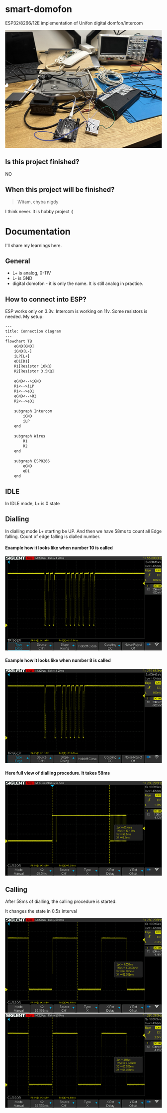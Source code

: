 # smart-domofon

ESP32/8266/12E implementation of Unifon digital domfon/intercom

![hobby-desk](./.github/images/photo1.jpg)


## Is this project finished?
NO

## When this project will be finished?
> Witam, chyba nigdy  

I think never. It is hobby project :) 


# Documentation
I'll share my learnings here.

## General
* L+ is analog, 0-11V
* L- is GND
* digital domofon - it is only the name. It is still analog in practice.

## How to connect into ESP?
ESP works only on 3.3v. Intercom is working on 11v. Some resistors is needed.
My setup:

```mermaid
---
title: Connection diagram
---
flowchart TB
    eGND[GND]
    iGND[L-]
    iLP[L+]
    eD1[D1]
    R1[Resistor 10kΩ]
    R2[Resistor 3.5KΩ]
    
    eGND<-->iGND
    R1<-->iLP
    R1<-->eD1
    eGND<-->R2
    R2<-->eD1
    
    subgraph Intercom
        iGND
        iLP
    end
    
    subgraph Wires
        R1
        R2
    end
    
    subgraph ESP8266
        eGND
        eD1
    end
```

## IDLE
In IDLE mode, L+ is 0 state

## Dialling

In dialling mode L+ starting be UP.
And then we have 58ms to count all Edge falling. 
Count of edge falling is dialled number.

#### Example how it looks like when number 10 is called
![dialling 10](./.github/images/photo2.png)

#### Example how it looks like when number 8 is called
![dialling 8](./.github/images/photo3.png)

#### Here full view of dialling procedure. It takes 58ms
![dialling procedure](./.github/images/photo4.png)

## Calling
After 58ms of dialling, the calling procedure is started.

It changes the state in 0.5s interval

![calling](./.github/images/photo5.png)
![calling](./.github/images/photo6.png)

